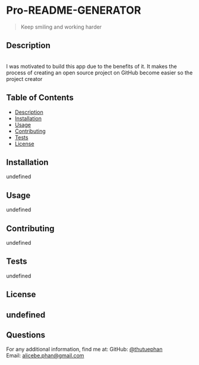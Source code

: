 # Pro-README-GENERATOR
  > Keep smiling and working harder
  ## Description
  
  <br>
  I was motivated to build this app due to the benefits of it. It makes the process of creating an open source project on GitHub become easier so the project creator
  <br>

  ## Table of Contents
  - [Description](#)
  - [Installation](#installation)
  - [Usage](#usage)
  - [Contributing](#contributing)
  - [Tests](#tests)
  - [License](#license)

  ## Installation
  undefined

  ## Usage
  undefined

  ## Contributing
  undefined

  ## Tests
  undefined

  ## License
  undefined
---

  ## Questions
  For any additional information, find me at:
  GitHub: [@thutuephan](https://github.com/thutuephan)
  <br>
  Email: [alicebe.phan@gmail.com](mailto:alicebe.phan@gmail.com)



